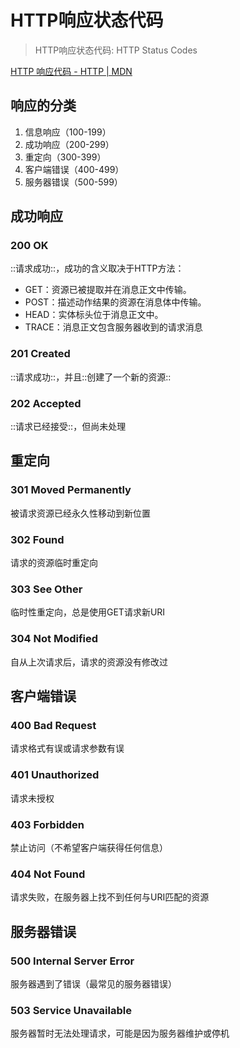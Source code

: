 # HTTP响应状态代码
> HTTP响应状态代码: HTTP Status Codes  

[HTTP 响应代码 - HTTP | MDN](https://developer.mozilla.org/zh-CN/docs/Web/HTTP/Status)



## 响应的分类
1. 信息响应（100-199）
2. 成功响应（200-299）
3. 重定向（300-399）
4. 客户端错误（400-499）
5. 服务器错误（500-599）

## 成功响应
### 200 OK
::请求成功::，成功的含义取决于HTTP方法：
* GET：资源已被提取并在消息正文中传输。
* POST：描述动作结果的资源在消息体中传输。
* HEAD：实体标头位于消息正文中。
* TRACE：消息正文包含服务器收到的请求消息
### 201 Created
::请求成功::，并且::创建了一个新的资源::
### 202 Accepted
::请求已经接受::，但尚未处理

## 重定向
### 301 Moved Permanently
被请求资源已经永久性移动到新位置
### 302 Found
请求的资源临时重定向
### 303 See Other
临时性重定向，总是使用GET请求新URI
### 304 Not Modified
自从上次请求后，请求的资源没有修改过

## 客户端错误
### 400 Bad Request
请求格式有误或请求参数有误
### 401 Unauthorized
请求未授权
### 403 Forbidden
禁止访问（不希望客户端获得任何信息）
### 404 Not Found
请求失败，在服务器上找不到任何与URI匹配的资源

## 服务器错误
### 500 Internal Server Error
服务器遇到了错误（最常见的服务器错误）
### 503 Service Unavailable
服务器暂时无法处理请求，可能是因为服务器维护或停机
